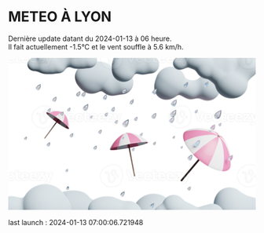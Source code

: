 # METEO À LYON

Dernière update datant du 2024-01-13 à 06 heure.  
Il fait actuellement -1.5°C et le vent souffle à 5.6 km/h.      

![](./.github/rain.png)

last launch : 2024-01-13 07:00:06.721948
